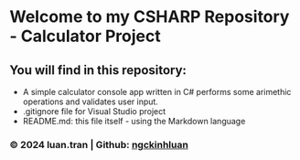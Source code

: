 # Welcome to my CSHARP Repository - Calculator Project

## You will find in this repository:

* A simple calculator console app written in C# performs some arimethic operations and validates user input.
* .gitignore file for Visual Studio project
* README.md: this file itself - using the Markdown language

### © 2024 luan.tran | Github: [ngckinhluan](https://github.com/ngckinhluan)
